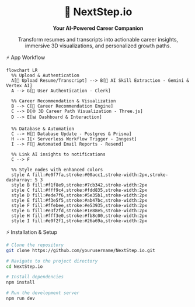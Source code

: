 <h1 align="center">
  🚀 NextStep.io
</h1>

<p align="center">
  <strong>Your AI-Powered Career Companion</strong>
</p>

<p align="center">
  Transform resumes and transcripts into actionable career insights, immersive 3D visualizations, and personalized growth paths.
</p> ⚡ App Workflow

```mermaid
flowchart LR
  %% Upload & Authentication
  A[📄 Upload Resume/Transcript] --> B[🤖 AI Skill Extraction - Gemini & Vertex AI]
  A --> G[🔑 User Authentication - Clerk]

  %% Career Recommendation & Visualization
  B --> C[🧭 Career Recommendation Engine]
  C --> D[🌐 3D Career Path Visualization - Three.js]
  D --> E[📊 Dashboard & Interaction]
  
  %% Database & Automation
  C --> H[💾 Database Update - Postgres & Prisma]
  H --> I[⚡ Serverless Workflow Trigger - Inngest]
  I --> F[📧 Automated Email Reports - Resend]

  %% Link AI insights to notifications
  C --> F

  %% Style nodes with enhanced colors
  style A fill:#e0f7fa,stroke:#00acc1,stroke-width:2px,stroke-dasharray: 5 3
  style B fill:#f1f8e9,stroke:#7cb342,stroke-width:2px
  style C fill:#fff9c4,stroke:#fdd835,stroke-width:2px
  style D fill:#ede7f6,stroke:#5e35b1,stroke-width:2px
  style E fill:#f3e5f5,stroke:#ab47bc,stroke-width:2px
  style F fill:#ffebee,stroke:#e53935,stroke-width:2px
  style G fill:#e3f2fd,stroke:#1e88e5,stroke-width:2px
  style H fill:#fff3e0,stroke:#fb8c00,stroke-width:2px
  style I fill:#e0f2f1,stroke:#26a69a,stroke-width:2px
```
⚡ Installation & Setup

```bash
# Clone the repository
git clone https://github.com/yourusername/NextStep.io.git

# Navigate to the project directory
cd NextStep.io

# Install dependencies
npm install

# Run the development server
npm run dev
